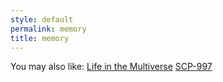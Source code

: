 ```yaml
---
style: default
permalink: memory
title: memory
---
```

You may also like:
[Life in the Multiverse](http://scp-wiki.net/life-in-the-multiverse)
[SCP-997](http://scp-wiki.net/scp-997)